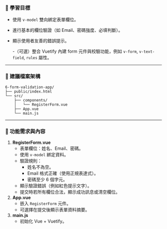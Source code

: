 ### 🎯 學習目標

- 使用 `v-model` 雙向綁定表單欄位。
- 進行基本的欄位驗證（如 Email、密碼強度、必填判斷）。
- 顯示使用者友善的錯誤提示。

  -（可選）整合 Vuetify 內建 form 元件與校驗功能，例如 `v-form`, `v-text-field`, `rules` 屬性。

---

### 📁 建議檔案架構

```less
6-form-validation-app/
├── public/index.html
└── src/
    ├── components/
    │   └── RegisterForm.vue
    ├── App.vue
    └── main.js

```

---

### 📝 功能需求與內容

1. **RegisterForm.vue**
   - 表單欄位：姓名、Email、密碼。
   - 使用 `v-model` 綁定資料。
   - 驗證規則：
     - 姓名不為空。
     - Email 格式正確（使用正規表達式）。
     - 密碼至少 6 個字元。
   - 顯示驗證錯誤（例如紅色提示文字）。
   - 提交時若所有欄位合法，顯示成功訊息或清空欄位。
2. **App.vue**
   - 嵌入 `RegisterForm` 元件。
   - 可選擇在提交後顯示表單資料摘要。
3. **main.js**
   - 初始化 Vue + Vuetify。
